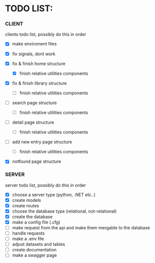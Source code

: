 # TODO LIST:

### CLIENT
clients todo list, possibly do this in order

- [X] make enviroment files
- [X] fix signals, dont work

- [X] fix & finish home structure
    - [X] finish relative utilities components

- [X] fix & finish library structure
    - [ ] finish relative utilities components

- [ ] search page structure
    - [ ] finish relative utilities components

- [ ] detail page structure
    - [ ] finish relative utilities components

- [ ] add new entry page structure
    - [ ] finish relative utilities components

- [X] notfound page structure

### SERVER
server todo list, possibly do this in order
- [X] choose a server type (python, .NET etc..)
- [X] create models
- [X] create routes
- [X] choose the database type (relational, not-relational)
- [X] create the database
- [X] make a config file (.cfg)
- [ ] make request from the api and make them mergable to the database
- [ ] handle requests
- [ ] make a .env file
- [ ] adjust datasets and tables
- [ ] create documentation
- [ ] make a swagger page
